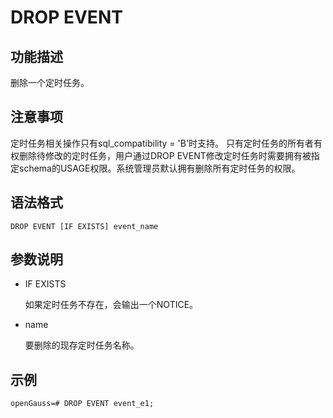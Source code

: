 # DROP EVENT

## 功能描述<a name="section5400959952"></a>

删除一个定时任务。

## 注意事项<a name="zh-cn_topic_0283137021_zh-cn_topic_0237122084_zh-cn_topic_0059778428_s5a554e8d15974449b7ffffee772b46f2"></a>

定时任务相关操作只有sql\_compatibility = 'B'时支持。
只有定时任务的所有者有权删除待修改的定时任务，用户通过DROP EVENT修改定时任务时需要拥有被指定schema的USAGE权限。系统管理员默认拥有删除所有定时任务的权限。

## 语法格式<a name="section157338176610"></a>

```
DROP EVENT [IF EXISTS] event_name
```

## 参数说明<a name="section652211111716"></a>

-   IF EXISTS

    如果定时任务不存在，会输出一个NOTICE。

-   name

    要删除的现存定时任务名称。


## 示例<a name="section192526392717"></a>

```
openGauss=# DROP EVENT event_e1;
```


